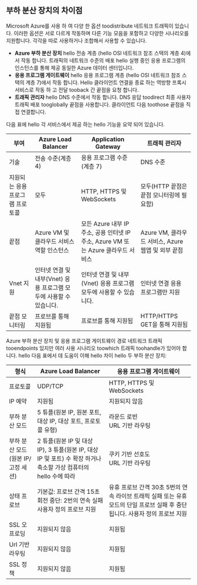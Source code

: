 ## <a name="load-balancer-differences"></a>부하 분산 장치의 차이점

Microsoft Azure를 사용 하 여 다양 한 옵션 toodistribute 네트워크 트래픽이 있습니다. 이러한 옵션은 서로 다르게 작동하며 다른 기능 모음을 포함하고 다양한 시나리오를 지원합니다. 각각을 따로 사용하거나 조합해서 사용할 수 있습니다.

* **Azure 부하 분산 장치** hello 전송 계층 (hello OSI 네트워크 참조 스택의 계층 4)에서 작동 합니다. 트래픽의 네트워크 수준의 배포 hello 실행 중인 응용 프로그램의 인스턴스를 통해 제공 동일한 Azure 데이터 센터입니다.
* **응용 프로그램 게이트웨이** hello 응용 프로그램 계층 (hello OSI 네트워크 참조 스택의 계층 7)에서 작동 합니다. Hello 클라이언트 연결을 종료 하는 역방향 프록시 서비스로 작동 하 고 전달 tooback 간 끝점을 요청 합니다.
* **트래픽 관리자** hello DNS 수준에서 작동 합니다.  DNS 응답 toodirect 최종 사용자 트래픽 배포 tooglobally 끝점을 사용합니다. 클라이언트 다음 toothose 끝점을 직접 연결합니다.

다음 표에 hello 각 서비스에서 제공 하는 hello 기능을 요약 되어 있습니다.

| 부여 | Azure Load Balancer | Application Gateway | 트래픽 관리자 |
| --- | --- | --- | --- |
| 기술 |전송 수준(계층 4) |응용 프로그램 수준(계층 7) |DNS 수준 |
| 지원되는 응용 프로그램 프로토콜 |모두 |HTTP, HTTPS 및 WebSockets |모두(HTTP 끝점은 끝점 모니터링에 필요함) |
| 끝점 |Azure VM 및 클라우드 서비스 역할 인스턴스 |모든 Azure 내부 IP 주소, 공용 인터넷 IP 주소, Azure VM 또는 Azure 클라우드 서비스 |Azure VM, 클라우드 서비스, Azure 웹앱 및 외부 끝점 |
| Vnet 지원 |인터넷 연결 및 내부(Vnet) 응용 프로그램 모두에 사용할 수 있습니다. |인터넷 연결 및 내부(Vnet) 응용 프로그램 모두에 사용할 수 있습니다. |인터넷 연결 응용 프로그램만 지원 |
| 끝점 모니터링 |프로브를 통해 지원됨 |프로브를 통해 지원됨 |HTTP/HTTPS GET을 통해 지원됨 |

Azure 부하 분산 장치 및 응용 프로그램 게이트웨이 경로 네트워크 트래픽 tooendpoints 있지만 여러 사용 시나리오 toowhich 트래픽 toohandle가 있어야 합니다. hello 다음 표에서 데 도움이 이해 hello 차이 hello 두 부하 분산 장치:

| 형식 | Azure Load Balancer | 응용 프로그램 게이트웨이 |
| --- | --- | --- |
| 프로토콜 |UDP/TCP |HTTP, HTTPS 및 WebSockets |
| IP 예약 |지원됨 |지원되지 않음 |
| 부하 분산 모드 |5 튜플(원본 IP, 원본 포트, 대상 IP, 대상 포트, 프로토콜 유형) |라운드 로빈<br>URL 기반 라우팅 |
| 부하 분산 모드(원본 IP/고정 세션) |2 튜플(원본 IP 및 대상 IP), 3 튜플(원본 IP, 대상 IP 및 포트) 수 확장 하거나 축소할 가상 컴퓨터의 hello 수에 따라 |쿠키 기반 선호도<br>URL 기반 라우팅 |
| 상태 프로브 |기본값: 프로브 간격 15초 회전 중단: 2번의 연속 실패 사용자 정의 프로브 지원 |유휴 프로브 간격 30초 5번의 연속 라이브 트래픽 실패 또는 유휴 모드의 단일 프로브 실패 후 중단됩니다. 사용자 정의 프로브 지원 |
| SSL 오프로딩 |지원되지 않음 |지원됨 |
| Url 기반 라우팅 | 지원되지 않음 | 지원됨|
| SSL 정책 | 지원되지 않음 | 지원됨|
